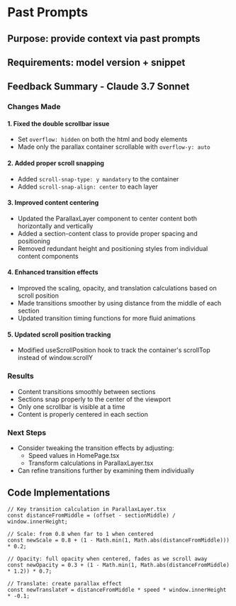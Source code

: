 # Past Prompts

## Purpose: provide context via past prompts

## Requirements: model version + snippet

## Feedback Summary - Claude 3.7 Sonnet

### Changes Made

#### 1. Fixed the double scrollbar issue
- Set `overflow: hidden` on both the html and body elements
- Made only the parallax container scrollable with `overflow-y: auto`

#### 2. Added proper scroll snapping
- Added `scroll-snap-type: y mandatory` to the container
- Added `scroll-snap-align: center` to each layer

#### 3. Improved content centering
- Updated the ParallaxLayer component to center content both horizontally and vertically
- Added a section-content class to provide proper spacing and positioning
- Removed redundant height and positioning styles from individual content components

#### 4. Enhanced transition effects
- Improved the scaling, opacity, and translation calculations based on scroll position
- Made transitions smoother by using distance from the middle of each section
- Updated transition timing functions for more fluid animations

#### 5. Updated scroll position tracking
- Modified useScrollPosition hook to track the container's scrollTop instead of window.scrollY

### Results
- Content transitions smoothly between sections
- Sections snap properly to the center of the viewport
- Only one scrollbar is visible at a time
- Content is properly centered in each section

### Next Steps
- Consider tweaking the transition effects by adjusting:
  - Speed values in HomePage.tsx 
  - Transform calculations in ParallaxLayer.tsx
- Can refine transitions further by examining them individually

## Code Implementations

```tsx
// Key transition calculation in ParallaxLayer.tsx
const distanceFromMiddle = (offset - sectionMiddle) / window.innerHeight;
    
// Scale: from 0.8 when far to 1 when centered
const newScale = 0.8 + (1 - Math.min(1, Math.abs(distanceFromMiddle))) * 0.2;
    
// Opacity: full opacity when centered, fades as we scroll away
const newOpacity = 0.3 + (1 - Math.min(1, Math.abs(distanceFromMiddle) * 1.2)) * 0.7;
    
// Translate: create parallax effect
const newTranslateY = distanceFromMiddle * speed * window.innerHeight * -0.1;
```